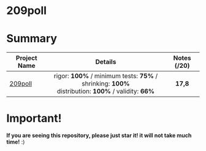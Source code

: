 # 209poll

# Summary

| Project Name    | Details                                                                                    | Notes (/20)  |
| --------------- |:------------------------------------------------------------------------------------------:| :-----------:|
| [209poll](https://github.com/Paul-Marie/209poll/blob/master/209poll) | rigor: **100%** / minimum tests: **75%** / shrinking: **100%** </br> distribution: **100%** / validity: **66%** | **17,8**    |

# Important!
**If you are seeing this repository, please just star it! it will not take much time!** :)
